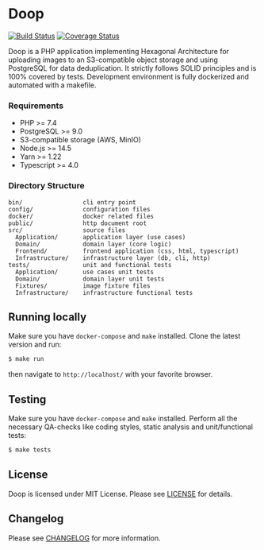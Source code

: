 # Doop

[![Build Status](https://travis-ci.org/radarlog/doop.svg?branch=master)](https://travis-ci.org/radarlog/doop)
[![Coverage Status](https://coveralls.io/repos/github/radarlog/doop/badge.svg?branch=master)](https://coveralls.io/github/radarlog/doop?branch=master)

Doop is a PHP application implementing Hexagonal Architecture for uploading images to an S3-compatible object storage and using PostgreSQL for data deduplication.
It strictly follows SOLID principles and is 100% covered by tests. Development environment is fully dockerized and automated with a makefile. 

### Requirements
* PHP >= 7.4
* PostgreSQL >= 9.0
* S3-compatible storage (AWS, MinIO)
* Node.js >= 14.5
* Yarn >= 1.22
* Typescript >= 4.0

### Directory Structure

```
bin/                 cli entry point 
config/              configuration files
docker/              docker related files
public/              http document root
src/                 source files
  Application/       application layer (use cases)
  Domain/            domain layer (core logic)
  Frontend/          frontend application (css, html, typescript)
  Infrastructure/    infrastructure layer (db, cli, http)
tests/               unit and functional tests
  Application/       use cases unit tests
  Domain/            domain layer unit tests
  Fixtures/          image fixture files
  Infrastructure/    infrastructure functional tests
```

## Running locally

Make sure you have `docker-compose` and `make` installed.
Clone the latest version and run:

```bash
$ make run  
```
then navigate to `http://localhost/` with your favorite browser.

## Testing

Make sure you have `docker-compose` and `make` installed.
Perform all the necessary QA-checks like coding styles, static analysis and unit/functional tests:

``` bash
$ make tests
```

## License

Doop is licensed under MIT License. Please see [LICENSE](LICENSE) for details.


## Changelog

Please see [CHANGELOG](CHANGELOG.md) for more information.
